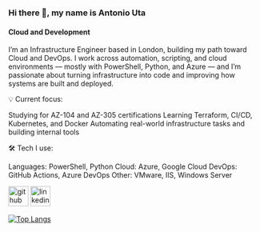 ### Hi there 👋, my name is Antonio Uta
#### Cloud and Development

I’m an Infrastructure Engineer based in London, building my path toward Cloud and DevOps. I work across automation, scripting, and cloud environments — mostly with PowerShell, Python, and Azure — and I’m passionate about turning infrastructure into code and improving how systems are built and deployed.

💡 Current focus:

Studying for AZ-104 and AZ-305 certifications
Learning Terraform, CI/CD, Kubernetes, and Docker
Automating real-world infrastructure tasks and building internal tools

🛠️ Tech I use:

Languages: PowerShell, Python
Cloud: Azure, Google Cloud
DevOps: GitHub Actions, Azure DevOps
Other: VMware, IIS, Windows Server


[<img src='https://cdn.jsdelivr.net/npm/simple-icons@3.0.1/icons/github.svg' alt='github' height='40'>](https://github.com/itrex24)  [<img src='https://cdn.jsdelivr.net/npm/simple-icons@3.0.1/icons/linkedin.svg' alt='linkedin' height='40'>](https://www.linkedin.com/in/antonio-uta-694949224/)  

[![Top Langs](https://github-readme-stats.vercel.app/api/top-langs/?username=itrex24)](https://github.com/anuraghazra/github-readme-stats)

